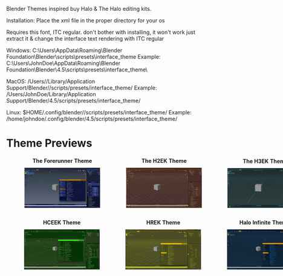 Blender Themes inspired buy Halo & The Halo editing kits.

Installation: Place the xml file in the proper directory for your os

Requires this font, ITC regular. don't bother with installing, it won't work just extract it & change the interface text rendering with ITC regular

Windows: C:\Users<YourUsername>\AppData\Roaming\Blender Foundation\Blender<Version>\scripts\presets\interface_theme
Example: C:\Users\JohnDoe\AppData\Roaming\Blender Foundation\Blender\4.5\scripts\presets\interface_theme\

MacOS: /Users//Library/Application Support/Blender//scripts/presets/interface_theme/ Example: /Users/JohnDoe/Library/Application Support/Blender/4.5/scripts/presets/interface_theme/

Linux: $HOME/.config/blender//scripts/presets/interface_theme/ Example: /home/johndoe/.config/blender/4.5/scripts/presets/interface_theme/

# Theme Previews

<table style="width: 1100px; margin: 0 auto 20px auto; border-collapse: separate; border-spacing: 25px 0;">
  <tr>
    <td style="text-align: center; width: 250px;">
      <p style="margin: 0 0 10px 0; font-weight: bold;">The Forerunner Theme</p>
      <img width="200" src="https://raw.githubusercontent.com/jackrabbit72380/Ho4kmmm/master/apps/Blender/Theme%20Previews/Forerunner%20Theme%20Preview.jpg" alt="Forerunner Theme Preview">
    </td>
    <td style="text-align: center; width: 250px;">
      <p style="margin: 0 0 10px 0; font-weight: bold;">The H2EK Theme</p>
      <img width="200" src="https://raw.githubusercontent.com/jackrabbit72380/Ho4kmmm/master/apps/Blender/Theme%20Previews/H2EK%20Theme%20Preview.jpg" alt="H2EK Theme Preview">
    </td>
    <td style="text-align: center; width: 250px;">
      <p style="margin: 0 0 10px 0; font-weight: bold;">The H3EK Theme</p>
      <img width="200" src="https://raw.githubusercontent.com/jackrabbit72380/Ho4kmmm/master/apps/Blender/Theme%20Previews/H3EK%20Theme%20Preview.jpg" alt="H3EK Theme Preview">
    </td>
    <td style="text-align: center; width: 250px;">
      <p style="margin: 0 0 10px 0; font-weight: bold;">The H4EK Theme</p>
      <img width="200" src="https://raw.githubusercontent.com/jackrabbit72380/Ho4kmmm/master/apps/Blender/Theme%20Previews/H4EK%20Theme%20Preview.jpg" alt="H4EK Theme Preview">
    </td>
  </tr>
</table>

<table style="width: 1100px; margin: 0 auto; border-collapse: separate; border-spacing: 25px 0;">
  <tr>
    <td style="text-align: center; width: 250px;">
      <p style="margin: 0 0 10px 0; font-weight: bold;">HCEEK Theme</p>
      <img width="200" src="https://raw.githubusercontent.com/jackrabbit72380/Ho4kmmm/master/apps/Blender/Theme%20Previews/HCEEK%20Theme%20Preview.jpg" alt="HCEEK Theme Preview">
    </td>
    <td style="text-align: center; width: 250px;">
      <p style="margin: 0 0 10px 0; font-weight: bold;">HREK Theme</p>
      <img width="200" src="https://raw.githubusercontent.com/jackrabbit72380/Ho4kmmm/master/apps/Blender/Theme%20Previews/HREK%20Theme%20Preview.jpg" alt="HREK Theme Preview">
    </td>
    <td style="text-align: center; width: 250px;">
      <p style="margin: 0 0 10px 0; font-weight: bold;">Halo Infinite Theme</p>
      <img width="200" src="https://raw.githubusercontent.com/jackrabbit72380/Ho4kmmm/master/apps/Blender/Theme%20Previews/Halo%20Infinite%20Theme.jpg" alt="Halo Infinite Theme Preview">
    </td>
    <td style="text-align: center; width: 250px;">
      <p style="margin: 0 0 10px 0; font-weight: bold;">ODSTEK Theme</p>
      <img width="200" src="https://raw.githubusercontent.com/jackrabbit72380/Ho4kmmm/master/apps/Blender/Theme%20Previews/ODSTEK%20Theme%20Preview.jpg" alt="ODSTEK Theme Preview">
    </td>
  </tr>
</table>























